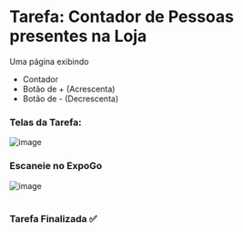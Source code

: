 # Tarefa: Contador de Pessoas presentes na Loja

Uma página exibindo
  - Contador
  - Botão de + (Acrescenta)
  - Botão de - (Decrescenta)

<h3>Telas da Tarefa:</h3>

![image](https://user-images.githubusercontent.com/51220926/222868471-167e2d34-7d12-467b-bd1c-f46cfb9231f6.png)

<h3>Escaneie no ExpoGo</h3>

![image](https://user-images.githubusercontent.com/51220926/229212398-21905487-a239-491f-a04b-1f6433b34786.png)

#
<h3>Tarefa Finalizada ✅</h3>
